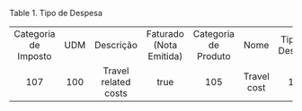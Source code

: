 <div id="d543463e1" class="table">

<div class="table-title">

Table 1. Tipo de
Despesa

</div>

<div class="table-contents">

|                      |     |                      |                         |                      |             |                 |                |
| :------------------: | :-: | :------------------: | :---------------------: | :------------------: | :---------: | :-------------: | :------------: |
| Categoria de Imposto | UDM |      Descrição       | Faturado (Nota Emitida) | Categoria de Produto |    Nome     | Tipo de Despesa | Chave de Busca |
|         107          | 100 | Travel related costs |          true           |         105          | Travel cost |       100       |     Travel     |

</div>

</div>
